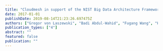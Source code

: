 ```yaml
---
title: "Cloudmesh in support of the NIST Big Data Architecture Framework"
date: 2017-01-01
publishDate: 2019-08-14T21:23:26.697475Z
authors: ["Gregor von Laszewski", "Badi Abdul-Wahid", "Fugang Wang", "Hyungro Lee", "Geoffrey C Fox", "Wo Chang"]
publication_types: ["4"]
abstract: ""
featured: false
publication: ""
---
```


